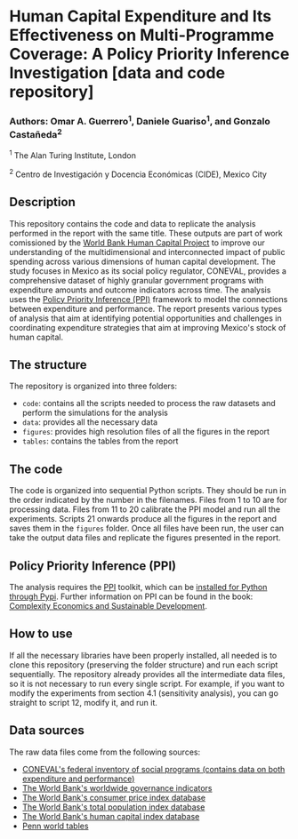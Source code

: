 # Human Capital Expenditure and Its Effectiveness on Multi-Programme Coverage: A Policy Priority Inference Investigation [data and code repository]

### Authors: Omar A. Guerrero<sup>1</sup>, Daniele Guariso<sup>1</sup>, and Gonzalo Castañeda<sup>2</sup>

<sup>1</sup> The Alan Turing Institute, London

<sup>2</sup> Centro de Investigación y Docencia Económicas (CIDE), Mexico City

## Description
This repository contains the code and data to replicate the analysis performed in the report with the same title.
These outputs are part of work comissioned by the <a href="https://www.worldbank.org/en/publication/human-capital" target="_blank">World Bank Human Capital Project</a> to improve our understanding of the multidimensional and interconnected impact of public spending across various dimensions of human capital development.
The study focuses in Mexico as its social policy regulator, CONEVAL, provides a comprehensive dataset of highly granular government programs with expenditure amounts and outcome indicators across time.
The analysis uses the <a href="https://policypriority.org" target="_blank">Policy Priority Inference (PPI)</a> framework to model the connections between expenditure and performance.
The report presents various types of analysis that aim at identifying potential opportunities and challenges in coordinating expenditure strategies that aim at improving Mexico's stock of human capital.

## The structure
The repository is organized into three folders:
- `code`: contains all the scripts needed to process the raw datasets and perform the simulations for the analysis
- `data`: provides all the necessary data
- `figures`: provides high resolution files of all the figures in the report
- `tables`: contains the tables from the report

## The code
The code is organized into sequential Python scripts. They should be run in the order indicated by the number in the filenames.
Files from 1 to 10 are for processing data.
Files from 11 to 20 calibrate the PPI model and run all the experiments.
Scripts 21 onwards produce all the figures in the report and saves them in the `figures` folder.
Once all files have been run, the user can take the output data files and replicate the figures presented in the report.

## Policy Priority Inference (PPI)
The analysis requires the <a href="https://policypriority.org" target="_blank">PPI</a> toolkit, which can be <a href="https://pypi.org/project/policy-priority-inference/" target="_blank">installed for Python through Pypi</a>. Further information on PPI can be found in the book: <a href="https://www.cambridge.org/core/books/complexity-economics-and-sustainable-development/BD6CCB51DF29A5FE3638B3B99C7D0CB1" target="_blank">Complexity Economics and Sustainable Development</a>.

## How to use
If all the necessary libraries have been properly installed, all needed is to clone this repository (preserving the folder structure) and run each script sequentially.
The repository already provides all the intermediate data files, so it is not necessary to run every single script.
For example, if you want to modify the experiments from section 4.1 (sensitivity analysis), you can go straight to script 12, modify it, and run it.

## Data sources
The raw data files come from the following sources:

- <a href="https://www.coneval.org.mx/evaluacion/ipfe/Paginas/default.aspx" target="_blank">CONEVAL's federal inventory of social programs (contains data on both expenditure and performance)</a>
- <a href="https://www.worldbank.org/en/publication/worldwide-governance-indicators" target="_blank">The World Bank's worldwide governance indicators</a>
- <a href="https://prosperitydata360.worldbank.org/en/dataset/IMF+CPI" target="_blank">The World Bank's consumer price index database</a>
- <a href="https://data.worldbank.org/indicator/SP.POP.TOTL" target="_blank">The World Bank's total population index database</a>
- <a href="https://data.worldbank.org/indicator/HD.HCI.OVRL?cid=GGH_e_hcpexternal_en_ext" target="_blank">The World Bank's human capital index database</a>
- <a href="https://www.rug.nl/ggdc/productivity/pwt/?lang=en" target="_blank">Penn world tables</a>


